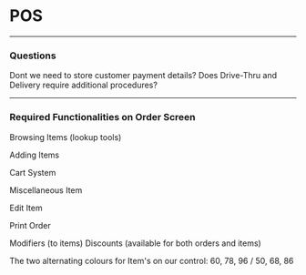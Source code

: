 # POS #


---


### Questions ####

Dont we need to store customer payment details?
Does Drive-Thru and Delivery require additional procedures?

---

### Required Functionalities on Order Screen ####

Browsing Items (lookup tools)

Adding Items

Cart System

Miscellaneous Item

Edit Item

Print Order

Modifiers (to items)
Discounts (available for both orders and items)



The two alternating colours for Item's on our control:
60, 78, 96 / 50, 68, 86
